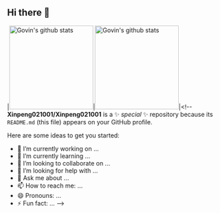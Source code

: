 ## Hi there 👋
|<a href="https://github.com/Xinpeng021001"><img height="195" src="https://github-readme-stats-govin.vercel.app/api?username=Xinpeng021001&show_icons=true&include_all_commits=true&count_private=true&hide_border=true&show=prs_merged_percentage" alt="Govin's github stats" /></a>|<a href="https://github.com/Xinpeng021001?tab=repositories"><img height="195" src="https://github-readme-stats-govin.vercel.app/api/top-langs/?username=Xinpeng021001&layout=compact&count_private=true&hide_border=true&exclude_repo=github-readme-stats,jindouyunERP,Xinpeng021001.github.io,hexo-blog-7.0" alt="Govin's github stats" /></a>|<!--
**Xinpeng021001/Xinpeng021001** is a ✨ _special_ ✨ repository because its `README.md` (this file) appears on your GitHub profile.

Here are some ideas to get you started:

- 🔭 I’m currently working on ...
- 🌱 I’m currently learning ...
- 👯 I’m looking to collaborate on ...
- 🤔 I’m looking for help with ...
- 💬 Ask me about ...
- 📫 How to reach me: ...
- 😄 Pronouns: ...
- ⚡ Fun fact: ...
-->
